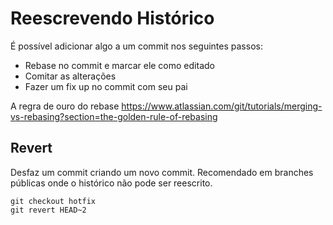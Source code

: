 Reescrevendo Histórico
======================

É possível adicionar algo a um commit nos seguintes passos:

- Rebase no commit e marcar ele como editado
- Comitar as alterações
- Fazer um fix up no commit com seu pai


A regra de ouro do rebase
https://www.atlassian.com/git/tutorials/merging-vs-rebasing?section=the-golden-rule-of-rebasing

Revert
------

Desfaz um commit criando um novo commit. Recomendado em branches
públicas onde o histórico não pode ser reescrito.

```
git checkout hotfix
git revert HEAD~2

```
